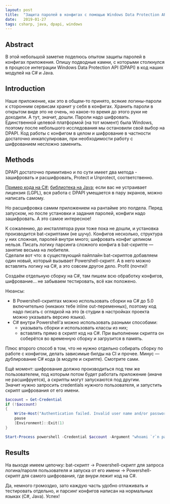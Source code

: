 ```yaml
---
layout: post
title:  "Защита паролей в конфигах с помощью Windows Data Protection API"
date:   2019-01-27
tags: csharp, java, dpapi, windows
---
```


## Abstract

В этой небольшой заметке поделюсь опытом защиты паролей в конфигах приложения. Опишу подводные камни, с которыми столкнулся в процессе интеграции Windows Data Protection API (DPAPI) в код наших модулей на C# и Java.


## Introduction

Наше приложение, как это в общем-то принято, всякие логины-пароли к сторонним сервисам хранит у себя в конфигах. Хранить пароли в открытом виде это не очень, но какое-то время до этого руки не доходили. А тут, значит, дошли. Пароли надо шифровать.  
Единственной целевой платформой (на тот момент) была Windows, поэтому после небольшого исследования мы остановили свой выбор на DPAPI. Код работы с конфигом в целом и шифрование в частности достаточно инкапсулирован, при необходимости работу с шифрованием несложно заменить.

## Methods

DPAPI достаточно примитивно и по сути имеет два метода - зашифровать и расшифровать, Protect и Unprotect, соответственно.

[Пример кода на C#](https://docs.microsoft.com/en-us/dotnet/api/system.security.cryptography.protecteddata.protect); [библиотека на Java](https://github.com/peter-gergely-horvath/windpapi4j/); если вас не устраивает лицензия (LGPL), вся работа с DPAPI умещается в пару экранов, можно написать самому.

Но расшифровка самим приложением на рантайме это полдела. Перед запуском, но после установки и задания паролей, конфиги надо зашифровать. А это самое интересное!

К сожалению, до инсталлятора руки тоже пока не дошли, и установка производится bat-скриптами (не шучу). Конфигов несколько, структура у них сложная, паролей внутри много; шифровать конфиг целиком нельзя. Писать логику парсинга сложного конфига в bat-скрипте — занятие весьма на любителя.  
Сделали вот что: в существующий пайплайн bat-скриптов добавляем один новый, который вызывает Powershell-скрипт. А в него можно вставлять логику на C#, а это совсем другое дело. Profit (почти)!

Создаём отдельную сборку на C#, там пишем всю обработку конфигов, шифрование... не забываем тестировать, всё как положено.

Нюансы:

* В Powershell-скриптах можно использовать сборки на C# до 5.0 включительно (никаких тебе inline out-переменных), поэтому код надо писать с оглядкой на это (в студии в настройках проекта можно указывать версию языка).
* C# внутри Powershell'а можно использовать разными способами:
    * указывать сборки и использовать классы из них;
    * вставлять прямо в скрипт код на C#. При выполнении скрипта он соберётся во временную сборку и загрузится в память.

Плюс второго способ в том, что не нужно отдельно собирать сборку по работе с конфигом, делать зависимые билды на CI и прочее. Минус — дублирование C# кода (в модуле и скрипте). Смотрите сами.

Ещё момент: шифрование должно производиться под тем же пользователем, под которым потом будет работать приложение (иначе не расшифруется), а скрипты могут запускаются под другим.  
Значит нужно запросить credentials нужного пользователя, и запустить скрипт шифрования от его имени.

```ps1
$account = Get-Credential
if (!$account)
{
    Write-Host("Authentication failed. Invalid user name and/or password.") -ForegroundColor red
    pause
    [Environment]::Exit(1)
}

Start-Process powershell -Credential $account -Argument "whoami `r`n pause"

```

## Results

На выходе имеем цепочку: bat-скрипт -> Powershell-скрипт для запроса логина/пароля пользователя и запуска от его имени -> Powershell-скрипт для самого шифрования, где внури лежит код на C#.

Да, немного громоздко, зато каждую часть удобно отлаживать и тестировать отдельно, и парсинг конфигов написан на нормальных языках (C#, Java). Успех!

